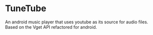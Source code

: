 # TuneTube

An android music player that uses youtube as its source for audio files. 
Based on the Vget API refactored for android.
